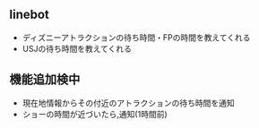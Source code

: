 ## linebot
* ディズニーアトラクションの待ち時間・FPの時間を教えてくれる
* USJの待ち時間を教えてくれる

## 機能追加検中
* 現在地情報からその付近のアトラクションの待ち時間を通知
* ショーの時間が近づいたら,通知(1時間前)
